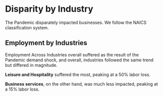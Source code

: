 # Disparity by Industry

The Pandemic disparately impacted businesses. We follow the NAICS classification
system.

## Employment by Industries

Employment Across Industries overall suffered as the result of the Pandemic
demand shock, and overall, industries followed the same trend but differed in
magnitude.

**Leisure and Hospitality** suffered the most, peaking at a 50% labor loss.

**Business services**, on the other hand, was much less impacted, peaking at a
15% labor loss.
